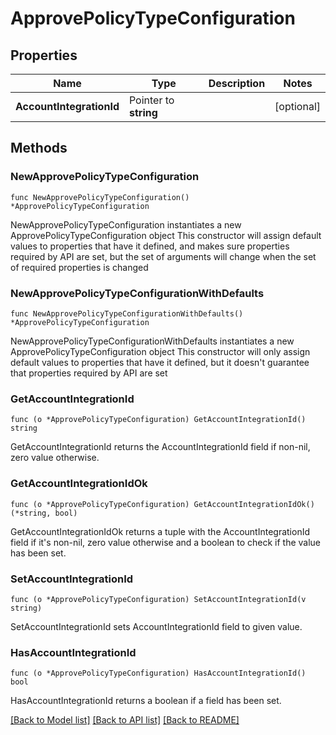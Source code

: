 # ApprovePolicyTypeConfiguration

## Properties

Name | Type | Description | Notes
------------ | ------------- | ------------- | -------------
**AccountIntegrationId** | Pointer to **string** |  | [optional] 

## Methods

### NewApprovePolicyTypeConfiguration

`func NewApprovePolicyTypeConfiguration() *ApprovePolicyTypeConfiguration`

NewApprovePolicyTypeConfiguration instantiates a new ApprovePolicyTypeConfiguration object
This constructor will assign default values to properties that have it defined,
and makes sure properties required by API are set, but the set of arguments
will change when the set of required properties is changed

### NewApprovePolicyTypeConfigurationWithDefaults

`func NewApprovePolicyTypeConfigurationWithDefaults() *ApprovePolicyTypeConfiguration`

NewApprovePolicyTypeConfigurationWithDefaults instantiates a new ApprovePolicyTypeConfiguration object
This constructor will only assign default values to properties that have it defined,
but it doesn't guarantee that properties required by API are set

### GetAccountIntegrationId

`func (o *ApprovePolicyTypeConfiguration) GetAccountIntegrationId() string`

GetAccountIntegrationId returns the AccountIntegrationId field if non-nil, zero value otherwise.

### GetAccountIntegrationIdOk

`func (o *ApprovePolicyTypeConfiguration) GetAccountIntegrationIdOk() (*string, bool)`

GetAccountIntegrationIdOk returns a tuple with the AccountIntegrationId field if it's non-nil, zero value otherwise
and a boolean to check if the value has been set.

### SetAccountIntegrationId

`func (o *ApprovePolicyTypeConfiguration) SetAccountIntegrationId(v string)`

SetAccountIntegrationId sets AccountIntegrationId field to given value.

### HasAccountIntegrationId

`func (o *ApprovePolicyTypeConfiguration) HasAccountIntegrationId() bool`

HasAccountIntegrationId returns a boolean if a field has been set.


[[Back to Model list]](../README.md#documentation-for-models) [[Back to API list]](../README.md#documentation-for-api-endpoints) [[Back to README]](../README.md)


